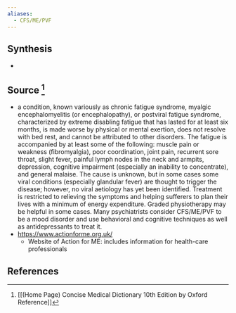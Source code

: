 ```yaml
---
aliases:
  - CFS/ME/PVF
---
```

## Synthesis
- 
## Source [^1]
- a condition, known variously as chronic fatigue syndrome, myalgic encephalomyelitis (or encephalopathy), or postviral fatigue syndrome, characterized by extreme disabling fatigue that has lasted for at least six months, is made worse by physical or mental exertion, does not resolve with bed rest, and cannot be attributed to other disorders. The fatigue is accompanied by at least some of the following: muscle pain or weakness (fibromyalgia), poor coordination, joint pain, recurrent sore throat, slight fever, painful lymph nodes in the neck and armpits, depression, cognitive impairment (especially an inability to concentrate), and general malaise. The cause is unknown, but in some cases some viral conditions (especially glandular fever) are thought to trigger the disease; however, no viral aetiology has yet been identified. Treatment is restricted to relieving the symptoms and helping sufferers to plan their lives with a minimum of energy expenditure. Graded physiotherapy may be helpful in some cases. Many psychiatrists consider CFS/ME/PVF to be a mood disorder and use behavioral and cognitive techniques as well as antidepressants to treat it.
- https://www.actionforme.org.uk/
	- Website of Action for ME: includes information for health-care professionals
## References

[^1]: [[(Home Page) Concise Medical Dictionary 10th Edition by Oxford Reference]]